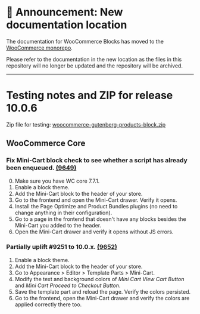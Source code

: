 # 📣 Announcement: New documentation location

The documentation for WooCommerce Blocks has moved to the [WooCommerce monorepo](https://github.com/woocommerce/woocommerce/tree/trunk/plugins/woocommerce-blocks/docs/).

Please refer to the documentation in the new location as the files in this repository will no longer be updated and the repository will be archived.

---

# Testing notes and ZIP for release 10.0.6

Zip file for testing: [woocommerce-gutenberg-products-block.zip](https://github.com/woocommerce/woocommerce-blocks/files/11604483/woocommerce-gutenberg-products-block.zip)

## WooCommerce Core

### Fix Mini-Cart block check to see whether a script has already been enqueued. [(9649)](https://github.com/woocommerce/woocommerce-blocks/pull/9649)

0. Make sure you have WC core 7.7.1.
1. Enable a block theme.
2. Add the Mini-Cart block to the header of your store.
3. Go to the frontend and open the Mini-Cart drawer. Verify it opens.
4. Install the Page Optimize and Product Bundles plugins (no need to change anything in their configuration).
5. Go to a page in the frontend that doesn't have any blocks besides the Mini-Cart you added to the header.
6. Open the Mini-Cart drawer and verify it opens without JS errors.

### Partially uplift #9251 to 10.0.x. [(9652)](https://github.com/woocommerce/woocommerce-blocks/pull/9652)

1. Enable a block theme.
2. Add the Mini-Cart block to the header of your store.
3. Go to Appearance > Editor > Template Parts > Mini-Cart.
4. Modify the text and background colors of _Mini Cart View Cart Button_ and _Mini Cart Proceed to Checkout Button_.
5. Save the template part and reload the page. Verify the colors persisted.
6. Go to the frontend, open the Mini-Cart drawer and verify the colors are applied correctly there too.
